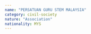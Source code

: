 ```yaml
---
name: "PERSATUAN GURU STEM MALAYSIA"
category: civil-society
nature: "Association"
nationality: MYS
---
```

    
